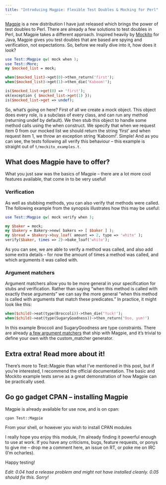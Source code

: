 ```yaml
---
title: "Introducing Magpie: Flexible Test Doubles & Mocking for Perl"
---
```


[Magpie](http://search.cpan.org/dist/Test-Magpie/) is a new distribution I have
just released which brings the power of test doubles to Perl. There are already
a few solutions to test doubles in Perl, but Magpie takes a different
approach. Inspired heavily by [Mockito](http://code.google.com/p/mockito/) for
Java, Magpie gives you test doubles that are based are spying and verification,
not expectations. So, before we really dive into it, how does it look?

```perl
use Test::Magpie qw( mock when );
use Test::More;
my $mocked_list = mock;

when($mocked_list)->get(0)->then_return('first');
when($mocked_list)->get(1)->then_die('Kaboom!');

is($mocked_list->get(0) => 'first');
ok(exception { $mocked_list->get(1) });
is($mocked_list->get => undef);
```

So, what’s going on here? First of all we create a mock object. This object does
every role, is a subclass of every class, and can run any method (returning
undef by default). We then stub this object to handle some method calls using
the when construct. We specify that when we request item 0 from our mocked list
we should return the string ‘first’ and when request item 1, we throw an
exception string ‘Kaboom!’. Simple! And as you can see, the tests following all
verify this behaviour – this example is straight out of `t/mockito_examples.t`.

## What does Magpie have to offer?

What you just saw was the basics of Magpie – there are a lot more cool features
available, that come in to be very useful!

### Verification

As well as stubbing methods, you can also verify that methods were called. The
following example from the synopsis illustrates how this may be useful:

```perl
use Test::Magpie qw( mock verify when );

my $baker = mock;
my $bakery = Bakery->new( bakers => [ $baker ] );
my $bread = $bakery->buy_loaf( amount => 2, type => 'white' );
verify($baker, times => 2)->bake_loaf('white');
```

As you can see, we are able to verify a method was called, and also add some
extra details – for now the amount of times a method was called, and which
arguments it was called with.

### Argument matchers

Argument matchers allow you to be more general in your specification for stubs
and verification. Rather than saying “when this method is called with exactly
these arguments” we can say the more general “when this method is called with
arguments that match these predicates.” In practice, it might look like this:

```perl
when($child)->eat(type(Broccoli))->then_die('Yuck!');
when($child)->eat(type(SugaryGoodness))->then_return('Ooo, yum!')
```

In this example Broccoli and SugaryGoodness are type constraints. There are
already
[a few argument matchers](http://search.cpan.org/~cycles/Test-Magpie-0.05/lib/Test/Magpie/ArgumentMatcher.pm#FUNCTIONS)
that ship with Magpie, and it’s trivial to define your own with the
custom_matcher generator.

## Extra extra! Read more about it!

There’s more to Test::Magpie than what I’ve mentioned in this post, but if
you’re interested, I recommend the official documentation. The basic and Mockito
example tests serve as a great demonstration of how Magpie can be practically
used.

## Go go gadget CPAN – installing Magpie

Magpie is already available for use now, and is on cpan:

    cpan Test::Magpie

From your shell, or however you wish to install CPAN modules

I really hope you enjoy this module, I’m already finding it powerful enough to
use at work. If you have any criticisms, bugs, feature requests, or ponys to
give me – drop me a comment here, an issue on RT, or poke me on IRC (I’m
ocharles).

Happy testing!

*Edit: 0.04 had a release problem and might not have installed cleanly. 0.05 should fix this. Sorry!*
